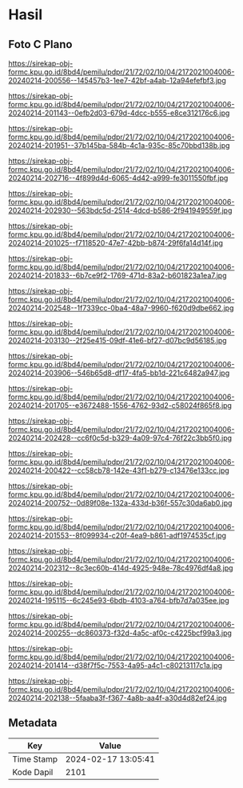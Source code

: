 # Hasil

## Foto C Plano

https://sirekap-obj-formc.kpu.go.id/8bd4/pemilu/pdpr/21/72/02/10/04/2172021004006-20240214-200556--145457b3-1ee7-42bf-a4ab-12a94efefbf3.jpg

https://sirekap-obj-formc.kpu.go.id/8bd4/pemilu/pdpr/21/72/02/10/04/2172021004006-20240214-201143--0efb2d03-679d-4dcc-b555-e8ce312176c6.jpg

https://sirekap-obj-formc.kpu.go.id/8bd4/pemilu/pdpr/21/72/02/10/04/2172021004006-20240214-201951--37b145ba-584b-4c1a-935c-85c70bbd138b.jpg

https://sirekap-obj-formc.kpu.go.id/8bd4/pemilu/pdpr/21/72/02/10/04/2172021004006-20240214-202716--4f899d4d-6065-4d42-a999-fe3011550fbf.jpg

https://sirekap-obj-formc.kpu.go.id/8bd4/pemilu/pdpr/21/72/02/10/04/2172021004006-20240214-202930--563bdc5d-2514-4dcd-b586-2f941949559f.jpg

https://sirekap-obj-formc.kpu.go.id/8bd4/pemilu/pdpr/21/72/02/10/04/2172021004006-20240214-201025--f7118520-47e7-42bb-b874-29f6fa14d14f.jpg

https://sirekap-obj-formc.kpu.go.id/8bd4/pemilu/pdpr/21/72/02/10/04/2172021004006-20240214-201833--6b7ce9f2-1769-471d-83a2-b601823a1ea7.jpg

https://sirekap-obj-formc.kpu.go.id/8bd4/pemilu/pdpr/21/72/02/10/04/2172021004006-20240214-202548--1f7339cc-0ba4-48a7-9960-f620d9dbe662.jpg

https://sirekap-obj-formc.kpu.go.id/8bd4/pemilu/pdpr/21/72/02/10/04/2172021004006-20240214-203130--2f25e415-09df-41e6-bf27-d07bc9d56185.jpg

https://sirekap-obj-formc.kpu.go.id/8bd4/pemilu/pdpr/21/72/02/10/04/2172021004006-20240214-203906--546b65d8-df17-4fa5-bb1d-221c6482a947.jpg

https://sirekap-obj-formc.kpu.go.id/8bd4/pemilu/pdpr/21/72/02/10/04/2172021004006-20240214-201705--e3672488-1556-4762-93d2-c58024f865f8.jpg

https://sirekap-obj-formc.kpu.go.id/8bd4/pemilu/pdpr/21/72/02/10/04/2172021004006-20240214-202428--cc6f0c5d-b329-4a09-97c4-76f22c3bb5f0.jpg

https://sirekap-obj-formc.kpu.go.id/8bd4/pemilu/pdpr/21/72/02/10/04/2172021004006-20240214-200422--cc58cb78-142e-43f1-b279-c13476e133cc.jpg

https://sirekap-obj-formc.kpu.go.id/8bd4/pemilu/pdpr/21/72/02/10/04/2172021004006-20240214-200752--0d89f08e-132a-433d-b36f-557c30da6ab0.jpg

https://sirekap-obj-formc.kpu.go.id/8bd4/pemilu/pdpr/21/72/02/10/04/2172021004006-20240214-201553--8f099934-c20f-4ea9-b861-adf1974535cf.jpg

https://sirekap-obj-formc.kpu.go.id/8bd4/pemilu/pdpr/21/72/02/10/04/2172021004006-20240214-202312--8c3ec60b-414d-4925-948e-78c4976df4a8.jpg

https://sirekap-obj-formc.kpu.go.id/8bd4/pemilu/pdpr/21/72/02/10/04/2172021004006-20240214-195115--6c245e93-6bdb-4103-a764-bfb7d7a035ee.jpg

https://sirekap-obj-formc.kpu.go.id/8bd4/pemilu/pdpr/21/72/02/10/04/2172021004006-20240214-200255--dc860373-f32d-4a5c-af0c-c4225bcf99a3.jpg

https://sirekap-obj-formc.kpu.go.id/8bd4/pemilu/pdpr/21/72/02/10/04/2172021004006-20240214-201414--d38f7f5c-7553-4a95-a4c1-c80213117c1a.jpg

https://sirekap-obj-formc.kpu.go.id/8bd4/pemilu/pdpr/21/72/02/10/04/2172021004006-20240214-202138--5faaba3f-f367-4a8b-aa4f-a30d4d82ef24.jpg


## Metadata

| Key        | Value               |
| ---------- | ------------------- |
| Time Stamp | 2024-02-17 13:05:41 |
| Kode Dapil | 2101                |



